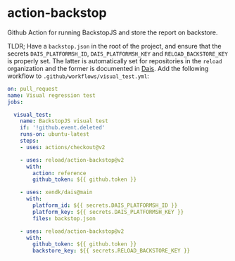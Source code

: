 # action-backstop

Github Action for running BackstopJS and store the report on
backstore.

TLDR; Have a `backstop.json` in the root of the project, and ensure
that the secrets `DAIS_PLATFORMSH_ID`, `DAIS_PLATFORMSH_KEY` and
`RELOAD_BACKSTORE_KEY` is properly set. The latter is automatically
set for repositories in the `reload` organization and the former is
documented in [Dais](RELOAD_BACKSTORE_KEY). Add the following
workflow to `.github/workflows/visual_test.yml`:

``` yaml
on: pull_request
name: Visual regression test
jobs:

  visual_test:
    name: BackstopJS visual test
    if: '!github.event.deleted'
    runs-on: ubuntu-latest
    steps:
    - uses: actions/checkout@v2

    - uses: reload/action-backstop@v2
      with:
        action: reference
        github_token: ${{ github.token }}

    - uses: xendk/dais@main
      with:
        platform_id: ${{ secrets.DAIS_PLATFORMSH_ID }}
        platform_key: ${{ secrets.DAIS_PLATFORMSH_KEY }}
        files: backstop.json

    - uses: reload/action-backstop@v2
      with:
        github_token: ${{ github.token }}
        backstore_key: ${{ secrets.RELOAD_BACKSTORE_KEY }}
```
